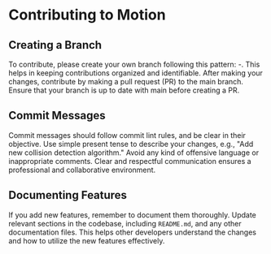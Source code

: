 # Contributing to Motion

## Creating a Branch

To contribute, please create your own branch following this pattern: <user>-<feature>. This helps in keeping contributions organized and identifiable. After making your changes, contribute by making a pull request (PR) to the main branch. Ensure that your branch is up to date with main before creating a PR.


## Commit Messages

Commit messages should follow commit lint rules, and be clear in their objective. Use simple present tense to describe your changes, e.g., "Add new collision detection algorithm." Avoid any kind of offensive language or inappropriate comments. Clear and respectful communication ensures a professional and collaborative environment.

## Documenting Features

If you add new features, remember to document them thoroughly. Update relevant sections in the codebase, including `README.md`, and any other documentation files. This helps other developers understand the changes and how to utilize the new features effectively.
